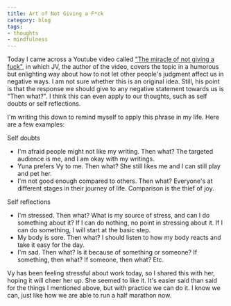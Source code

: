 ```yaml
---
title: Art of Not Giving a F*ck
category: blog
tags:
- thoughts
- mindfulness
---
```


Today I came across a Youtube video called ["The miracle of not giving a fuck"](https://www.youtube.com/watch?v=DujM57DP4u4), in which JV, the author of the video, covers the topic in a humorous but enlighting way about how to not let other people's judgment affect us in negative ways. I am not sure whether this is an original idea. Still, his point is that the response we should give to any negative statement towards us is "Then what?". I think this can even apply to our thoughts, such as self doubts or self reflections.

I'm writing this down to remind myself to apply this phrase in my life. Here are a few examples:

Self doubts
* I'm afraid people might not like my writing. Then what? The targeted audience is me, and I am okay with my writings.
* Yuna prefers Vy to me. Then what? She still likes me and I can still play and pet her. 
* I'm not good enough compared to others. Then what? Everyone's at different stages in their journey of life. Comparison is the thief of joy.

Self reflections
* I'm stressed. Then what? What is my source of stress, and can I do something about it? If I can do nothing, no point in stressing about it. If I can do something, I will start at the basic step.
* My body is sore. Then what? I should listen to how my body reacts and take it easy for the day.
* I'm sad. Then what? Is it because of something or someone? If something, then what? If someone, then what? Etc.

Vy has been feeling stressful about work today, so I shared this with her, hoping it will cheer her up. She seemed to like it. It's easier said than said for the things I mentioned above, but with practice we can do it. I know we can, just like how we are able to run a half marathon now.
